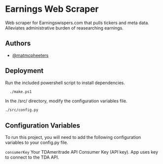 
# Earnings Web Scraper

Web scraper for Earningswispers.com that pulls tickers and meta data. Alleviates administrative burden of reasearching earnings.


## Authors

- [@matmcpheeters](https://www.github.com/matmcpheeters)


## Deployment

Run the included powershell script to install dependencies. 

```bash
  ./make.ps1
```

In the /src/ directory, modify the configuration variables file.
```bash
./src/config.py
```
## Configuration Variables

To run this project, you will need to add the following configuration variables to your config.py file.

`consumerKey` Your TDAmeritrade API Consumer Key (API key). App uses key to connect to the TDA API.

